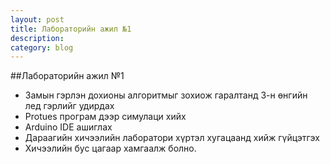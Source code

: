 ```yaml
---
layout: post
title: Лабораторийн ажил №1
description: 
category: blog
---
```

##Лабораторийн ажил №1

<ul>
    <li>Замын гэрлэн дохионы алгоритмыг зохиож гаралтанд 3-н өнгийн лед гэрлийг удирдах</li>
    <li>Protues програм дээр симулаци хийх</li>
    <li>Arduino IDE ашиглах</li>
    <li>Дараагийн хичээлийн лаборатори хүртэл хугацаанд хийж гүйцэтгэх</li>
    <li>Хичээлийн бус цагаар хамгаалж болно.</li>
</ul>